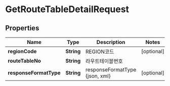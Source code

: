 
# GetRouteTableDetailRequest

## Properties
Name | Type | Description | Notes
------------ | ------------- | ------------- | -------------
**regionCode** | **String** | REGION코드 |  [optional]
**routeTableNo** | **String** | 라우트테이블번호 | 
**responseFormatType** | **String** | responseFormatType {json, xml} |  [optional]



